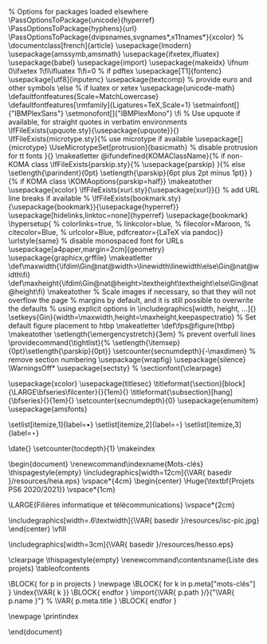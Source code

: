 % Options for packages loaded elsewhere
\PassOptionsToPackage{unicode}{hyperref}
\PassOptionsToPackage{hyphens}{url}
\PassOptionsToPackage{dvipsnames,svgnames*,x11names*}{xcolor}
%
\documentclass[french]{article}
\usepackage{lmodern}
\usepackage{amssymb,amsmath}
\usepackage{ifxetex,ifluatex}
\usepackage{babel}
\usepackage{import}
\usepackage{makeidx}
\ifnum 0\ifxetex 1\fi\ifluatex 1\fi=0 % if pdftex
\usepackage[T1]{fontenc}
\usepackage[utf8]{inputenc}
\usepackage{textcomp} % provide euro and other symbols
\else % if luatex or xetex
\usepackage{unicode-math}
\defaultfontfeatures{Scale=MatchLowercase}
\defaultfontfeatures[\rmfamily]{Ligatures=TeX,Scale=1}
\setmainfont[]{"IBMPlexSans"}
\setmonofont[]{"IBMPlexMono"}
\fi
% Use upquote if available, for straight quotes in verbatim environments
\IfFileExists{upquote.sty}{\usepackage{upquote}}{}
\IfFileExists{microtype.sty}{% use microtype if available
\usepackage[]{microtype}
\UseMicrotypeSet[protrusion]{basicmath} % disable protrusion for tt fonts
}{}
\makeatletter
\@ifundefined{KOMAClassName}{% if non-KOMA class
\IfFileExists{parskip.sty}{%
\usepackage{parskip}
}{% else
\setlength{\parindent}{0pt}
\setlength{\parskip}{6pt plus 2pt minus 1pt}}
}{% if KOMA class
\KOMAoptions{parskip=half}}
\makeatother
\usepackage{xcolor}
\IfFileExists{xurl.sty}{\usepackage{xurl}}{} % add URL line breaks if available
% \IfFileExists{bookmark.sty}{\usepackage{bookmark}}{\usepackage{hyperref}}
\usepackage[hidelinks,linktoc=none]{hyperref}
\usepackage{bookmark}
\hypersetup{
% colorlinks=true,
% linkcolor=blue,
% filecolor=Maroon,
% citecolor=Blue,
% urlcolor=Blue,
pdfcreator={LaTeX via pandoc}}
\urlstyle{same} % disable monospaced font for URLs
\usepackage[a4paper,margin=2cm]{geometry}
\usepackage{graphicx,grffile}
\makeatletter
\def\maxwidth{\ifdim\Gin@nat@width>\linewidth\linewidth\else\Gin@nat@width\fi}
\def\maxheight{\ifdim\Gin@nat@height>\textheight\textheight\else\Gin@nat@height\fi}
\makeatother
% Scale images if necessary, so that they will not overflow the page
% margins by default, and it is still possible to overwrite the defaults
% using explicit options in \includegraphics[width, height, ...]{}
\setkeys{Gin}{width=\maxwidth,height=\maxheight,keepaspectratio}
% Set default figure placement to htbp
\makeatletter
\def\fps@figure{htbp}
\makeatother
\setlength{\emergencystretch}{3em} % prevent overfull lines
\providecommand{\tightlist}{%
\setlength{\itemsep}{0pt}\setlength{\parskip}{0pt}}
\setcounter{secnumdepth}{-\maxdimen} % remove section numbering
\usepackage{wrapfig}
\usepackage{silence}
\WarningsOff*
\usepackage{sectsty}
% \sectionfont{\clearpage}

\usepackage{xcolor}
\usepackage{titlesec}
\titleformat{\section}[block]{\LARGE\bfseries\filcenter}{}{1em}{}
\titleformat{\subsection}[hang]{\bfseries}{}{1em}{}
\setcounter{secnumdepth}{0}
\usepackage{enumitem}
\usepackage{amsfonts}

\setlist[itemize,1]{label=$\bullet$}
\setlist[itemize,2]{label=$\circ$}
\setlist[itemize,3]{label=$\star$}

\date{}
\setcounter{tocdepth}{1}
\makeindex

\begin{document}
\renewcommand\indexname{Mots-clés}
\thispagestyle{empty}
\includegraphics[width=12cm]{\VAR{ basedir }/resources/heia.eps}
\vspace*{4cm}
\begin{center}
\Huge{\textbf{Projets PS6 2020/2021}}
\vspace*{1cm}

\LARGE{Filières informatique et télécommunications}
\vspace*{2cm}

\includegraphics[width=.6\textwidth]{\VAR{ basedir }/resources/isc-pic.jpg}
\end{center}
\vfill

\includegraphics[width=3cm]{\VAR{ basedir }/resources/hesso.eps}

\clearpage
\thispagestyle{empty}
\renewcommand\contentsname{Liste des projets}
\tableofcontents

\BLOCK{ for p in projects }
\newpage
\BLOCK{ for k in p.meta["mots-clés"] }
\index{\VAR{ k }}
\BLOCK{ endfor }
\import{\VAR{ p.path }/}{"\VAR{ p.name }"} % \VAR{ p.meta.title }
\BLOCK{ endfor }

\newpage
\printindex

\end{document}
